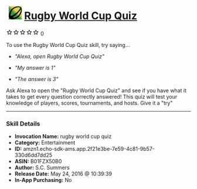 # &nbsp;<img src="skill_icon" alt="Rugby World Cup Quiz icon" width="36"> [Rugby World Cup Quiz](http://alexa.amazon.com/#skills/amzn1.echo-sdk-ams.app.2f21e3be-7e59-4c81-9b57-330d6dd7dd25)
![0 stars](../../images/ic_star_border_black_18dp_1x.png)![0 stars](../../images/ic_star_border_black_18dp_1x.png)![0 stars](../../images/ic_star_border_black_18dp_1x.png)![0 stars](../../images/ic_star_border_black_18dp_1x.png)![0 stars](../../images/ic_star_border_black_18dp_1x.png) 0

To use the Rugby World Cup Quiz skill, try saying...

* *"Alexa, open Rugby World Cup Quiz"*

* *"My answer is 1"*

* *"The answer is 3"*

Ask Alexa to open the "Rugby World Cup Quiz" and see if you have what it takes to get every question correctly answered! This quiz will test your knowledge of players, scores, tournaments, and hosts. Give it a "try"

***

### Skill Details

* **Invocation Name:** rugby world cup quiz
* **Category:** Entertainment
* **ID:** amzn1.echo-sdk-ams.app.2f21e3be-7e59-4c81-9b57-330d6dd7dd25
* **ASIN:** B01FZX50B0
* **Author:** S.C. Summers
* **Release Date:** May 24, 2016 @ 10:39:39
* **In-App Purchasing:** No

